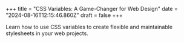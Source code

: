 +++
title = "CSS Variables: A Game-Changer for Web Design"
date = "2024-08-16T12:15:46.860Z"
draft = false
+++

  Learn how to use CSS variables to create flexible and maintainable stylesheets in your web projects.
        